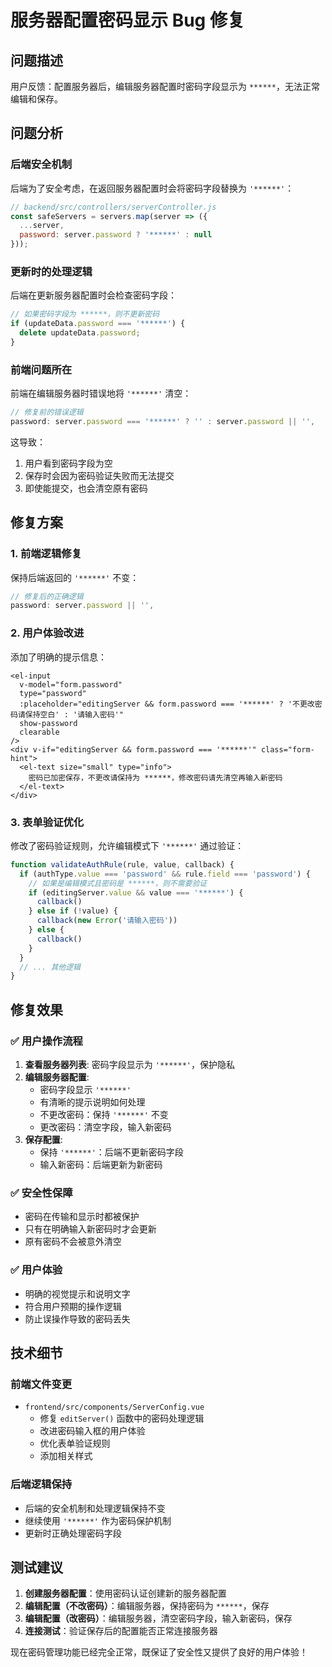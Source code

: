 # 服务器配置密码显示 Bug 修复

## 问题描述
用户反馈：配置服务器后，编辑服务器配置时密码字段显示为 `******`，无法正常编辑和保存。

## 问题分析

### 后端安全机制
后端为了安全考虑，在返回服务器配置时会将密码字段替换为 `'******'`：

```javascript
// backend/src/controllers/serverController.js
const safeServers = servers.map(server => ({
  ...server,
  password: server.password ? '******' : null
}));
```

### 更新时的处理逻辑
后端在更新服务器配置时会检查密码字段：

```javascript
// 如果密码字段为 ******，则不更新密码
if (updateData.password === '******') {
  delete updateData.password;
}
```

### 前端问题所在
前端在编辑服务器时错误地将 `'******'` 清空：

```javascript
// 修复前的错误逻辑
password: server.password === '******' ? '' : server.password || '',
```

这导致：
1. 用户看到密码字段为空
2. 保存时会因为密码验证失败而无法提交
3. 即使能提交，也会清空原有密码

## 修复方案

### 1. 前端逻辑修复
保持后端返回的 `'******'` 不变：

```javascript
// 修复后的正确逻辑
password: server.password || '',
```

### 2. 用户体验改进
添加了明确的提示信息：

```vue
<el-input
  v-model="form.password"
  type="password"
  :placeholder="editingServer && form.password === '******' ? '不更改密码请保持空白' : '请输入密码'"
  show-password
  clearable
/>
<div v-if="editingServer && form.password === '******'" class="form-hint">
  <el-text size="small" type="info">
    密码已加密保存，不更改请保持为 ******，修改密码请先清空再输入新密码
  </el-text>
</div>
```

### 3. 表单验证优化
修改了密码验证规则，允许编辑模式下 `'******'` 通过验证：

```javascript
function validateAuthRule(rule, value, callback) {
  if (authType.value === 'password' && rule.field === 'password') {
    // 如果是编辑模式且密码是 ******，则不需要验证
    if (editingServer.value && value === '******') {
      callback()
    } else if (!value) {
      callback(new Error('请输入密码'))
    } else {
      callback()
    }
  }
  // ... 其他逻辑
}
```

## 修复效果

### ✅ 用户操作流程
1. **查看服务器列表**: 密码字段显示为 `'******'`，保护隐私
2. **编辑服务器配置**: 
   - 密码字段显示 `'******'`
   - 有清晰的提示说明如何处理
   - 不更改密码：保持 `'******'` 不变
   - 更改密码：清空字段，输入新密码
3. **保存配置**: 
   - 保持 `'******'`：后端不更新密码字段
   - 输入新密码：后端更新为新密码

### ✅ 安全性保障
- 密码在传输和显示时都被保护
- 只有在明确输入新密码时才会更新
- 原有密码不会被意外清空

### ✅ 用户体验
- 明确的视觉提示和说明文字
- 符合用户预期的操作逻辑
- 防止误操作导致的密码丢失

## 技术细节

### 前端文件变更
- `frontend/src/components/ServerConfig.vue`
  - 修复 `editServer()` 函数中的密码处理逻辑
  - 改进密码输入框的用户体验
  - 优化表单验证规则
  - 添加相关样式

### 后端逻辑保持
- 后端的安全机制和处理逻辑保持不变
- 继续使用 `'******'` 作为密码保护机制
- 更新时正确处理密码字段

## 测试建议

1. **创建服务器配置**：使用密码认证创建新的服务器配置
2. **编辑配置（不改密码）**：编辑服务器，保持密码为 `******`，保存
3. **编辑配置（改密码）**：编辑服务器，清空密码字段，输入新密码，保存
4. **连接测试**：验证保存后的配置能否正常连接服务器

现在密码管理功能已经完全正常，既保证了安全性又提供了良好的用户体验！